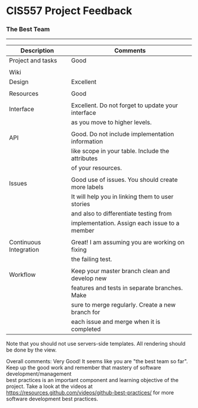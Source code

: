 # CIS557 Project Feedback
### The Best Team
---
| Description                                         |                 Comments                          |
| ----------------------------------------------------| ------------------------------------------------- |
| Project and tasks                                   | Good                                              |  
|                                                     |                                                   |
| Wiki                                                |                                                   |
|   Design                                            | Excellent                                         |
|                                                     |                                                   |
|   Resources                                         | Good                                              |     
|                                                     |                                                   |
|   Interface                                         | Excellent. Do not forget to update your interface |
|                                                     | as you move to higher levels.                     |
|                                                     |                                                   |
|   API                                               | Good. Do not include implementation information   |
|                                                     | like scope in your table. Include the attributes  |
|                                                     |   of your resources.                              |
|                                                     |                                                   |
|   Issues                                            | Good use of issues. You should create more labels |
|                                                     | It will help you in linking them to user stories  |
|                                                     | and also to differentiate testing from            |
|                                                     | implementation. Assign each issue to a member     |
|                                                     |                                                   |
| Continuous Integration                              | Great! I am assuming you are working on fixing    |
|                                                     | the failing test.                                 |
|                                                     |                                                   |
| Workflow                                            | Keep your master branch clean and develop new     |
|                                                     | features and tests in separate branches. Make     |
|                                                     | sure to merge regularly. Create a new branch for  |
|                                                     | each issue and merge when it is completed         |

Note that you should not use servers-side templates.
All rendering should be done by the view. 

Overall comments: Very Good! It seems like you are "the best team so far". Keep up the good work and remember 
that mastery of  software development/management  
best practices is an important component and learning objective of the project. 
Take a look at the videos at https://resources.github.com/videos/github-best-practices/ for more
software development best practices.
